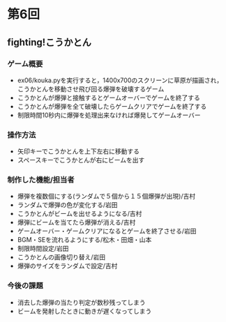 # 第6回
## fighting!こうかとん
### ゲーム概要
- ex06/kouka.pyを実行すると，1400x700のスクリーンに草原が描画され，こうかとんを移動させ飛び回る爆弾を破壊するゲーム
- こうかとんが爆弾と接触するとゲームオーバーでゲームを終了する
- こうかとんが爆弾を全て破壊したらゲームクリアでゲームを終了する
- 制限時間10秒内に爆弾を処理出来なければ爆発してゲームオーバー
### 操作方法
- 矢印キーでこうかとんを上下左右に移動する
- スペースキーでこうかとんが右にビームを出す
### 制作した機能/担当者
- 爆弾を複数個にする(ランダムで５個から１５個爆弾が出現)/吉村
- ランダムで爆弾の色が変化する/岩田
- こうかとんがビームを出せるようになる/吉村
- 爆弾にビームを当てたら爆弾が消える/吉村
- ゲームオーバー・ゲームクリアになるとゲームを終了させる/岩田
- BGM・SEを流れるようにする/松木・田畑・山本
- 制限時間設定/岩田
- こうかとんの画像切り替え/岩田
- 爆弾のサイズをランダムで設定/吉村
### 今後の課題
- 消去した爆弾の当たり判定が数秒残ってしまう
- ビームを発射したときに動きが遅くなってしまう